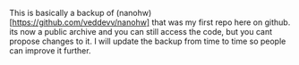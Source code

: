 This is basically a backup of (nanohw)[https://github.com/veddevv/nanohw] that was my first repo here on github. its now a public archive and you can still access the code, but you cant propose changes to it. I will update the backup from time to time so people can improve it further.
